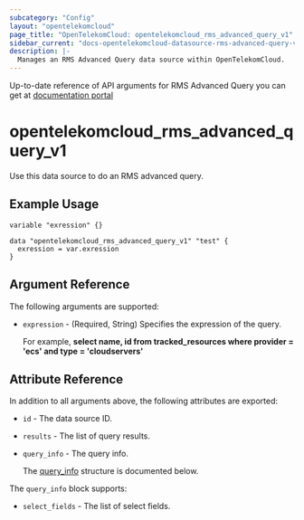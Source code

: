 ```yaml
---
subcategory: "Config"
layout: "opentelekomcloud"
page_title: "OpenTelekomCloud: opentelekomcloud_rms_advanced_query_v1"
sidebar_current: "docs-opentelekomcloud-datasource-rms-advanced-query-v1"
description: |-
  Manages an RMS Advanced Query data source within OpenTelekomCloud.
---
```


Up-to-date reference of API arguments for RMS Advanced Query you can get at
[documentation portal](https://docs.otc.t-systems.com/config/api-ref/apis/advanced_queries/running_advanced_queries.html#rms-04-0701-response-queryinfo)


# opentelekomcloud_rms_advanced_query_v1

Use this data source to do an RMS advanced query.

## Example Usage

```hcl
variable "exression" {}

data "opentelekomcloud_rms_advanced_query_v1" "test" {
  exression = var.exression
}
```

## Argument Reference

The following arguments are supported:

* `expression` - (Required, String) Specifies the expression of the query.

  For example, **select name, id from tracked_resources where provider = 'ecs' and type = 'cloudservers'**

## Attribute Reference

In addition to all arguments above, the following attributes are exported:

* `id` - The data source ID.

* `results` - The list of query results.

* `query_info` - The query info.

  The [query_info](#query_info) structure is documented below.

<a name="query_info"></a>
The `query_info` block supports:

* `select_fields` - The list of select fields.
